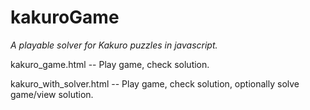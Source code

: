 # kakuroGame
*A playable solver for Kakuro puzzles in javascript.*

kakuro_game.html -- Play game, check solution.

kakuro_with_solver.html -- Play game, check solution, optionally solve game/view solution.
